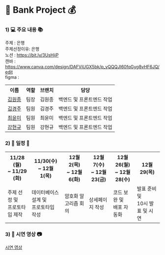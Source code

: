 # :bank: Bank Project :moneybag:
### 1) :computer: 주요 내용 :books:

주제 : 은행 <br>
주제선정이유: 은행<br>
노션 : https://bit.ly/3UsHijP <br>
캔바 :  https://www.canva.com/design/DAFViUGX5bk/p_yQQQJI60fqGyg8vHF6JQ/edit<br>
figma :  <br>

<table>
 <tr>
   <th>이름</th>
   <th>역할</th>
   <th>브랜치</th>
   <th>담당</th>
</tr>
 <tr>
   <td><a href="https://github.com/Kimtree94">김원종<a/></td>
   <td>팀장</td>
   <td>김원종</td>
   <td>백엔드 및 프론트엔드 작업</td>
</tr>
  <tr>
   <td><a href="https://github.com/kimkyoungju">김경주<a/></td>
   <td>팀원</td>
   <td>김경주</td>
   <td>백엔드 및 프론트엔드 작업</td>
</tr>
  <tr>
   <td><a href="https://github.com/dive27">최윤미<a/></td>
   <td>팀원</td>
   <td>최윤미</td>
   <td>백엔드 및 프론트엔드 작업 </td>
</tr>
  <tr>
   <td><a href="https://github.com/kanghyungyu3614">강현규<a/></td>
   <td>팀원</td>
   <td>강현규</td>
   <td>백엔드 및 프론트엔드 작업</td>
</tr>
</table>

 ### 2) :calendar: 일정 :date:
 <table>
 <tr>
   <th>  11/28 (월) <br>~ 11/29 (화)</th>
   <th>  11/30(수) <br>~ 12월 1(목)</th>
   <th>  12월 2(목) <br>~ 12월 6(화)  </th>
   <th>  12월 7(수) <br>~ 12월 23(금)  </th>
   <th>  12월 26(월) <br>~ 12월 28(수) </th>
   <th>  12월 29(목)  </th>   
</tr>
 <tr>
   <td>주제 선정 및<br> 프로토타입 제작</td>
   <td>데이터베이스 설계 및<br> 프로토타입 작성</td>
   <td>암호화 알고리즘 회의</td>
   <td>상세페이지 작성</td>
   <td>코드 보완 및<br> 배포 자동화</td>
   <td>발표 준비 및<br> 10시 발표 및 시연</td>   
</tr>
</table>

### 3) :movie_camera: 시연 영상 :camera:
<a href="https://youtu.be/6tapT3ymldo">시연 영상<a/><br>




